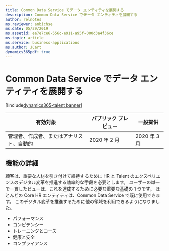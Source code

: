 ```yaml
---
title: Common Data Service でデータ エンティティを展開する
description: Common Data Service でデータ エンティティを展開する
author: relnotes
ms.reviewer: anbichse
ms.date: 05/29/2019
ms.assetid: ea7e7ce6-556c-e911-a95f-000d3a4f36ce
ms.topic: article
ms.service: business-applications
ms.author: JCart
dynamics365pdf: true
---
```

# <a name="expand-data-entities-in-common-data-service"></a>Common Data Service でデータ エンティティを展開する
[!include[dynamics365-talent banner](../includes/dynamics365-talent.md)]

| 有効対象    |  パブリック プレビュー | 一般提供 | 
| ---------- | ---------- |---------- |
|管理者、作成者、またはアナリスト、自動的|2020 年 2 月| 2020 年 3 月|






## <a name="feature-details"></a>機能の詳細
<!--feature detail start -->
顧客は、重要な人材を引き付けて維持するために HR と Talent のエクスペリエンスのデジタル変革を推進する効率的な手段を必要とします。 ユーザーの単一で一貫したビューは、これを達成するために必要な重要な基礎の 1 つです。 ほとんどの Core HR エンティティは、Common Data Service で既に使用できます。 このデジタル変革を推進するために他の領域を利用できるようになりました。

- パフォーマンス
- コンピテンシー
- トレーニングとコース
- 健康と安全
- コンプライアンス
<!--feature detail end -->










